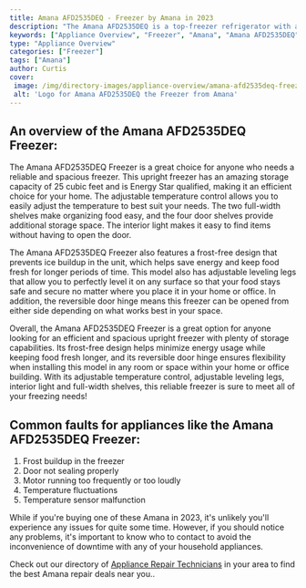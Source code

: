 ```yaml
---
title: Amana AFD2535DEQ - Freezer by Amana in 2023
description: "The Amana AFD2535DEQ is a top-freezer refrigerator with a 25.5 cu. ft. capacity. It has a reversible door, a wire shelf, a crisper drawer, and a freezer drawer. The freezer has a manual defrost system and a 2.8 cu. ft. capacity. The refrigerator has an electronic temperature control and a temperature range of 34-45 degrees F. It also has a Holiday/ Sabbath mode."
keywords: ["Appliance Overview", "Freezer", "Amana", "Amana AFD2535DEQ"]
type: "Appliance Overview"
categories: ["Freezer"]
tags: ["Amana"]
author: Curtis
cover: 
 image: /img/directory-images/appliance-overview/amana-afd2535deq-freezer.webp
 alt: 'Logo for Amana AFD2535DEQ the Freezer from Amana'
---
```


## An overview of the Amana AFD2535DEQ Freezer:

The Amana AFD2535DEQ Freezer is a great choice for anyone who needs a reliable and spacious freezer. This upright freezer has an amazing storage capacity of 25 cubic feet and is Energy Star qualified, making it an efficient choice for your home. The adjustable temperature control allows you to easily adjust the temperature to best suit your needs. The two full-width shelves make organizing food easy, and the four door shelves provide additional storage space. The interior light makes it easy to find items without having to open the door. 

The Amana AFD2535DEQ Freezer also features a frost-free design that prevents ice buildup in the unit, which helps save energy and keep food fresh for longer periods of time. This model also has adjustable leveling legs that allow you to perfectly level it on any surface so that your food stays safe and secure no matter where you place it in your home or office. In addition, the reversible door hinge means this freezer can be opened from either side depending on what works best in your space. 

Overall, the Amana AFD2535DEQ Freezer is a great option for anyone looking for an efficient and spacious upright freezer with plenty of storage capabilities. Its frost-free design helps minimize energy usage while keeping food fresh longer, and its reversible door hinge ensures flexibility when installing this model in any room or space within your home or office building. With its adjustable temperature control, adjustable leveling legs, interior light and full-width shelves, this reliable freezer is sure to meet all of your freezing needs!

## Common faults for appliances like the Amana AFD2535DEQ Freezer:
1. Frost buildup in the freezer
2. Door not sealing properly 
3. Motor running too frequently or too loudly 
4. Temperature fluctuations 
5. Temperature sensor malfunction

While if you're buying one of these Amana in 2023, it's unlikely you'll experience any issues for quite some time. However, if you should notice any problems, it's important to know who to contact to avoid the inconvenience of downtime with any of your household appliances.

Check out our directory of <a href="/appliance-repair-technicians">Appliance Repair Technicians</a> in your area to find the best Amana repair deals near you..
